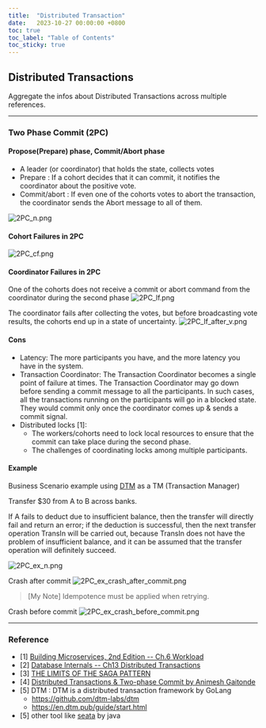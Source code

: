 ```yaml
---
title:  "Distributed Transaction"
date:   2023-10-27 00:00:00 +0800
toc: true
toc_label: "Table of Contents"
toc_sticky: true
---
```


## Distributed Transactions

Aggregate the infos about Distributed Transactions across multiple references.

---
### Two Phase Commit (2PC)
#### Propose(Prepare) phase, Commit/Abort phase
- A leader (or coordinator) that holds the state, collects votes
- Prepare : If a cohort decides that it can commit, it notifies the coordinator about the positive vote.
- Commit/abort : If even one of the cohorts votes to abort the transaction, the coordinator sends the Abort message to all of them.

![2PC_n.png](https://hongjhih77.github.io/img/2023-10-27-Distributed%20Transaction/2PC_n.png)

#### Cohort Failures in 2PC
![2PC_cf.png](https://hongjhih77.github.io/img/2023-10-27-Distributed%20Transaction/2PC_cf.png)

#### Coordinator Failures in 2PC

One of the cohorts does not receive a commit or abort command from the coordinator during the second phase
![2PC_lf.png](https://hongjhih77.github.io/img/2023-10-27-Distributed%20Transaction/2PC_lf.png)

The coordinator fails after collecting the votes, but before broadcasting vote results, the cohorts end up in a state of uncertainty.
![2PC_lf_after_v.png](https://hongjhih77.github.io/img/2023-10-27-Distributed%20Transaction/2PC_lf_after_v.png)

#### Cons
- Latency: The more participants you have, and the more latency you have in the system.
- Transaction Coordinator: The Transaction Coordinator becomes a single point of failure at times. The Transaction Coordinator may go down before sending a commit message to all the participants. In such cases, all the transactions running on the participants will go in a blocked state. They would commit only once the coordinator comes up & sends a commit signal.
- Distributed locks [1]:
    - The workers/cohorts need to lock local resources to ensure that the commit can take place during the second phase.
    - The challenges of coordinating locks among multiple participants.

#### Example
Business Scenario example using [DTM](https://en.dtm.pub/practice/msg.html#success-process) as a TM (Transaction Manager)

Transfer $30 from A to B across banks.

If A fails to deduct due to insufficient balance, then the transfer will directly fail and return an error; 
if the deduction is successful, then the next transfer operation TransIn will be carried out, because TransIn does not have the problem of insufficient balance, 
and it can be assumed that the transfer operation will definitely succeed.

![2PC_ex_n.png](https://hongjhih77.github.io/img/2023-10-27-Distributed%20Transaction/2PC_ex_n.png)

Crash after commit
![2PC_ex_crash_after_commit.png](https://hongjhih77.github.io/img/2023-10-27-Distributed%20Transaction/2PC_ex_crash_after_commit.png)

> [My Note] Idempotence must be applied when retrying.

Crash before commit
![2PC_ex_crash_before_commit.png](https://hongjhih77.github.io/img/2023-10-27-Distributed%20Transaction/2PC_ex_crash_before_commit.png)

---
### Reference
- [1] [Building Microservices, 2nd Edition -- Ch.6 Workload](https://www.oreilly.com/library/view/building-microservices-2nd/9781492034018/)
- [2] [Database Internals -- Ch13 Distributed Transactions](https://learning.oreilly.com/library/view/database-internals/9781492040330/)
- [3] [THE LIMITS OF THE SAGA PATTERN](https://www.ufried.com/blog/limits_of_saga_pattern)
- [4] [Distributed Transactions & Two-phase Commit by Animesh Gaitonde](https://medium.com/geekculture/distributed-transactions-two-phase-commit-c82752d69324)
- [5] DTM : DTM is a distributed transaction framework by GoLang
  - <https://github.com/dtm-labs/dtm>
  - <https://en.dtm.pub/guide/start.html>
- [5] other tool like [seata](https://github.com/seata/seata) by java